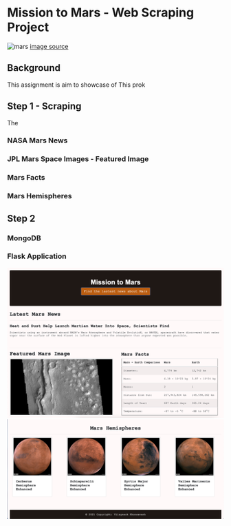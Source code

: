 # Mission to Mars - Web Scraping Project

![mars](images/mars.gif)
[image source](https://i.imgur.com/IiQPugr.jpg)

## Background

This assignment is aim to showcase of 
This prok

## Step 1 - Scraping

The 
### NASA Mars News

### JPL Mars Space Images - Featured Image

### Mars Facts


### Mars Hemispheres


## Step 2 

### MongoDB 
### Flask Application

![final_app_part1.png](images/application_1.png)
![final_app_part2.png](images/application_2.png)
